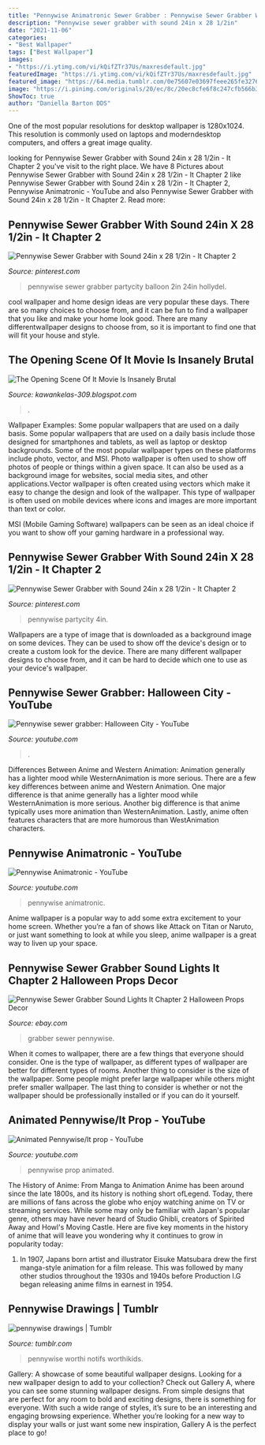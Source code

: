 ```yaml
---
title: "Pennywise Animatronic Sewer Grabber : Pennywise Sewer Grabber With Sound 24in X 28 1/2in"
description: "Pennywise sewer grabber with sound 24in x 28 1/2in"
date: "2021-11-06"
categories:
- "Best Wallpaper"
tags: ["Best Wallpaper"]
images:
- "https://i.ytimg.com/vi/kQifZTr37Us/maxresdefault.jpg"
featuredImage: "https://i.ytimg.com/vi/kQifZTr37Us/maxresdefault.jpg"
featured_image: "https://64.media.tumblr.com/0e75607e03697feee265fe327649e7ed/23beeac0df9d9331-1e/s1280x1920/5253ebe5bba77fd132f6d7511801ee5a80b5a932.png"
image: "https://i.pinimg.com/originals/20/ec/8c/20ec8cfe6f8c247cfb566b38ff83646a.jpg"
ShowToc: true
author: "Daniella Barton DDS"
---
```



One of the most popular resolutions for desktop wallpaper is 1280x1024. This resolution is commonly used on laptops and moderndesktop computers, and offers a great image quality.

	

		
looking for Pennywise Sewer Grabber with Sound 24in x 28 1/2in - It Chapter 2 you've visit to the right place. We have 8 Pictures about Pennywise Sewer Grabber with Sound 24in x 28 1/2in - It Chapter 2 like Pennywise Sewer Grabber with Sound 24in x 28 1/2in - It Chapter 2, Pennywise Animatronic - YouTube and also Pennywise Sewer Grabber with Sound 24in x 28 1/2in - It Chapter 2. Read more:
		
    
## Pennywise Sewer Grabber With Sound 24in X 28 1/2in - It Chapter 2

<img loading=lazy src="https://i.pinimg.com/originals/20/ec/8c/20ec8cfe6f8c247cfb566b38ff83646a.jpg" onerror="this.onerror=null;this.src='https://tse1.mm.bing.net/th?id=OIP.7FksqQ5TEqzCmqCVM4c9yAHaHa&amp;pid=15.1';" alt="Pennywise Sewer Grabber with Sound 24in x 28 1/2in - It Chapter 2">

_Source: pinterest.com_

>pennywise sewer grabber partycity balloon 2in 24in hollydel. 

	

cool wallpaper and home design ideas are very popular these days. There are so many choices to choose from, and it can be fun to find a wallpaper that you like and make your home look good. There are many differentwallpaper designs to choose from, so it is important to find one that will fit your house and style.

    
## The Opening Scene Of It Movie Is Insanely Brutal

<img loading=lazy src="https://www.screengeek.net/wp-content/uploads/2017/08/it-movie-opening-scene.jpg" onerror="this.onerror=null;this.src='https://tse2.mm.bing.net/th?id=OIP.BabhcbulqCeyT6mhtShkwwHaD5&amp;pid=15.1';" alt="The Opening Scene Of It Movie Is Insanely Brutal">

_Source: kawankelas-309.blogspot.com_

>. 

	

Wallpaper Examples: Some popular wallpapers that are used on a daily basis.
Some popular wallpapers that are used on a daily basis include those designed for smartphones and tablets, as well as laptop or desktop backgrounds. Some of the most popular wallpaper types on these platforms include photo, vector, and MSI. 
Photo wallpaper is often used to show off photos of people or things within a given space. It can also be used as a background image for websites, social media sites, and other applications.Vector wallpaper is often created using vectors which make it easy to change the design and look of the wallpaper. This type of wallpaper is often used on mobile devices where icons and images are more important than text or color. 

MSI (Mobile Gaming Software) wallpapers can be seen as an ideal choice if you want to show off your gaming hardware in a professional way.

    
## Pennywise Sewer Grabber With Sound 24in X 28 1/2in - It Chapter 2

<img loading=lazy src="https://i.pinimg.com/originals/3d/d2/80/3dd28014000aee58a549eac5d05a3d06.jpg" onerror="this.onerror=null;this.src='https://tse3.mm.bing.net/th?id=OIP.YF9ygZe-lMKcCk6au4tVdgAAAA&amp;pid=15.1';" alt="Pennywise Sewer Grabber with Sound 24in x 28 1/2in - It Chapter 2">

_Source: pinterest.com_

>pennywise partycity 4in. 

	

Wallpapers are a type of image that is downloaded as a background image on some devices. They can be used to show off the device's design or to create a custom look for the device. There are many different wallpaper designs to choose from, and it can be hard to decide which one to use as your device's wallpaper.

    
## Pennywise Sewer Grabber: Halloween City - YouTube

<img loading=lazy src="https://i.ytimg.com/vi/qDLdALtyLPw/maxresdefault.jpg" onerror="this.onerror=null;this.src='https://tse4.mm.bing.net/th?id=OIP.UdDaZ7YmcVKqejd6NEoW8wHaEK&amp;pid=15.1';" alt="Pennywise sewer grabber: Halloween City - YouTube">

_Source: youtube.com_

>. 

	

Differences Between Anime and Western Animation: Animation generally has a lighter mood while WesternAnimation is more serious.
There are a few key differences between anime and Western Animation. One major difference is that anime generally has a lighter mood while WesternAnimation is more serious. Another big difference is that anime typically uses more animation than WesternAnimation. Lastly, anime often features characters that are more humorous than WestAnimation characters.

    
## Pennywise Animatronic - YouTube

<img loading=lazy src="https://i.ytimg.com/vi/XNqDtXrnOjg/maxresdefault.jpg" onerror="this.onerror=null;this.src='https://tse3.mm.bing.net/th?id=OIP.vxI2JJCNCxTMmYttehmSGAHaEK&amp;pid=15.1';" alt="Pennywise Animatronic - YouTube">

_Source: youtube.com_

>pennywise animatronic. 

	

Anime wallpaper is a popular way to add some extra excitement to your home screen. Whether you’re a fan of shows like Attack on Titan or Naruto, or just want something to look at while you sleep, anime wallpaper is a great way to liven up your space.

    
## Pennywise Sewer Grabber Sound Lights It Chapter 2 Halloween Props Decor

<img loading=lazy src="https://i.ebayimg.com/images/g/LVAAAOSwfhZfPd5S/s-l640.jpg" onerror="this.onerror=null;this.src='https://tse1.mm.bing.net/th?id=OIP.mTv3U63g_9Cz5U3DtW7n3AHaHa&amp;pid=15.1';" alt="Pennywise Sewer Grabber Sound Lights It Chapter 2 Halloween Props Decor">

_Source: ebay.com_

>grabber sewer pennywise. 

	

When it comes to wallpaper, there are a few things that everyone should consider. One is the type of wallpaper, as different types of wallpaper are better for different types of rooms. Another thing to consider is the size of the wallpaper. Some people might prefer large wallpaper while others might prefer smaller wallpaper. The last thing to consider is whether or not the wallpaper should be professionally installed or if you can do it yourself.

    
## Animated Pennywise/It Prop - YouTube

<img loading=lazy src="https://i.ytimg.com/vi/kQifZTr37Us/maxresdefault.jpg" onerror="this.onerror=null;this.src='https://tse2.mm.bing.net/th?id=OIP.Q52CjP3SYP1hD5W2DKyS9AHaEK&amp;pid=15.1';" alt="Animated Pennywise/It prop - YouTube">

_Source: youtube.com_

>pennywise prop animated. 

	

The History of Anime: From Manga to Animation
Anime has been around since the late 1800s, and its history is nothing short ofLegend. Today, there are millions of fans across the globe who enjoy watching anime on TV or streaming services. While some may only be familiar with Japan's popular genre, others may have never heard of Studio Ghibli, creators of Spirited Away and Howl's Moving Castle. Here are five key moments in the history of anime that will leave you wondering why it continues to grow in popularity today:
1) In 1907, Japans born artist and illustrator Eisuke Matsubara drew the first manga-style animation for a film release. This was followed by many other studios throughout the 1930s and 1940s before Production I.G began releasing anime films in earnest in 1954.

    
## Pennywise Drawings | Tumblr

<img loading=lazy src="https://64.media.tumblr.com/0e75607e03697feee265fe327649e7ed/23beeac0df9d9331-1e/s1280x1920/5253ebe5bba77fd132f6d7511801ee5a80b5a932.png" onerror="this.onerror=null;this.src='https://tse4.mm.bing.net/th?id=OIP.HV6C2PCX8hc0ZLinqSAiNgHaHa&amp;pid=15.1';" alt="pennywise drawings | Tumblr">

_Source: tumblr.com_

>pennywise worthi notifs worthikids. 

	

Gallery: A showcase of some beautiful wallpaper designs.
Looking for a new wallpaper design to add to your collection? Check out Gallery A, where you can see some stunning wallpaper designs. From simple designs that are perfect for any room to bold and exciting designs, there is something for everyone. With such a wide range of styles, it’s sure to be an interesting and engaging browsing experience. Whether you’re looking for a new way to display your walls or just want some new inspiration, Gallery A is the perfect place to go!





	
	
